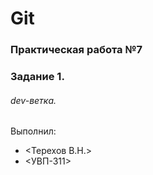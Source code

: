 # Git
### Практическая работа №7
### Задание 1.
###### dev-ветка.
Выполнил:
* <Терехов В.Н.>
* <УВП-311>